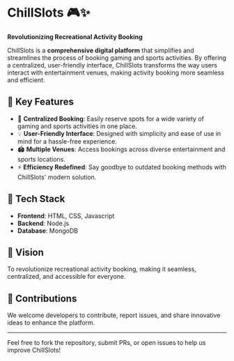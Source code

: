 # ChillSlots 🎮✨  
**Revolutionizing Recreational Activity Booking**  

ChillSlots is a **comprehensive digital platform** that simplifies and streamlines the process of booking gaming and sports activities. By offering a centralized, user-friendly interface, ChillSlots transforms the way users interact with entertainment venues, making activity booking more seamless and efficient.  

## 🚀 Key Features  
- 📅 **Centralized Booking**: Easily reserve spots for a wide variety of gaming and sports activities in one place.  
- 💡 **User-Friendly Interface**: Designed with simplicity and ease of use in mind for a hassle-free experience.  
- 🏟️ **Multiple Venues**: Access bookings across diverse entertainment and sports locations.  
- ⚡ **Efficiency Redefined**: Say goodbye to outdated booking methods with ChillSlots' modern solution.  

## 🔧 Tech Stack  
- **Frontend**: HTML, CSS, Javascript  
- **Backend**: Node.js  
- **Database**: MongoDB  

## 🌟 Vision  
To revolutionize recreational activity booking, making it seamless, centralized, and accessible for everyone.  

## 📂 Contributions  
We welcome developers to contribute, report issues, and share innovative ideas to enhance the platform.  

---

Feel free to fork the repository, submit PRs, or open issues to help us improve ChillSlots!  

